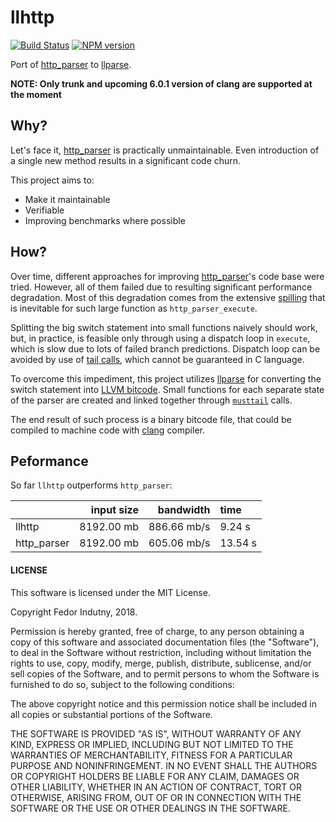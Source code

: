 # llhttp
[![Build Status](https://secure.travis-ci.org/indutny/llhttp.svg)](http://travis-ci.org/indutny/llhttp)
[![NPM version](https://badge.fury.io/js/llhttp.svg)](https://badge.fury.io/js/llhttp)

Port of [http_parser][0] to [llparse][1].

**NOTE: Only trunk and upcoming 6.0.1 version of clang are supported at the
moment**

## Why?

Let's face it, [http_parser][0] is practically unmaintainable. Even introduction
of a single new method results in a significant code churn.

This project aims to:

* Make it maintainable
* Verifiable
* Improving benchmarks where possible

## How?

Over time, different approaches for improving [http_parser][0]'s code base were
tried. However, all of them failed due to resulting significant performance
degradation. Most of this degradation comes from the extensive [spilling][2]
that is inevitable for such large function as `http_parser_execute`.

Splitting the big switch statement into small functions naively should work,
but, in practice, is feasible only through using a dispatch loop in `execute`,
which is slow due to lots of failed branch predictions. Dispatch loop can be
avoided by use of [tail calls][3], which cannot be guaranteed in C language.

To overcome this impediment, this project utilizes [llparse][1] for converting
the switch statement into [LLVM bitcode][4]. Small functions for each separate
state of the parser are created and linked together through [`musttail`][5]
calls.

The end result of such process is a binary bitcode file, that could be compiled
to machine code with [clang][6] compiler.

## Peformance

So far `llhttp` outperforms `http_parser`:

|             | input size |  bandwidth  |  time   |
|:------------|-----------:|------------:|:--------|
| llhttp      | 8192.00 mb | 886.66 mb/s | 9.24 s  |
| http_parser | 8192.00 mb | 605.06 mb/s | 13.54 s |

#### LICENSE

This software is licensed under the MIT License.

Copyright Fedor Indutny, 2018.

Permission is hereby granted, free of charge, to any person obtaining a
copy of this software and associated documentation files (the
"Software"), to deal in the Software without restriction, including
without limitation the rights to use, copy, modify, merge, publish,
distribute, sublicense, and/or sell copies of the Software, and to permit
persons to whom the Software is furnished to do so, subject to the
following conditions:

The above copyright notice and this permission notice shall be included
in all copies or substantial portions of the Software.

THE SOFTWARE IS PROVIDED "AS IS", WITHOUT WARRANTY OF ANY KIND, EXPRESS
OR IMPLIED, INCLUDING BUT NOT LIMITED TO THE WARRANTIES OF
MERCHANTABILITY, FITNESS FOR A PARTICULAR PURPOSE AND NONINFRINGEMENT. IN
NO EVENT SHALL THE AUTHORS OR COPYRIGHT HOLDERS BE LIABLE FOR ANY CLAIM,
DAMAGES OR OTHER LIABILITY, WHETHER IN AN ACTION OF CONTRACT, TORT OR
OTHERWISE, ARISING FROM, OUT OF OR IN CONNECTION WITH THE SOFTWARE OR THE
USE OR OTHER DEALINGS IN THE SOFTWARE.

[0]: https://github.com/nodejs/http-parser
[1]: https://github.com/indutny/llparse
[2]: https://en.wikipedia.org/wiki/Register_allocation#Spilling
[3]: https://en.wikipedia.org/wiki/Tail_call
[4]: https://llvm.org/docs/LangRef.html
[5]: https://llvm.org/docs/LangRef.html#call-instruction
[6]: https://clang.llvm.org/
